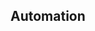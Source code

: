 ## Automation

<!---
It all starts with learning and understanding how HTTP works, how API works, how websites interact to the backend to execute a operation like displaying all users etc.I have been learning this from a long and i always try to check how a web application is working what Internal API it is calling and whether it can be automated easily.


How Web Apps Interact
This is important to learn, to be able to automate it.
My Discovery starts with the Problem statement provided by any client, user, colleague, friend or anyone who is doing something manually on an webapp, something that is like following an SOP, doing the same operation again and again where in the only change is the data.I love to go ahead and add my automation skill there to  


-->
